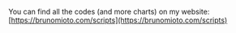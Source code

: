 You can find all the codes (and more charts) on my website: [https://brunomioto.com/scripts](https://brunomioto.com/scripts)
